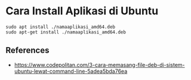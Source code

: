 # Cara Install Aplikasi di Ubuntu

```
sudo apt install ./namaaplikasi_amd64.deb
sudo apt-get install ./namaaplikasi_amd64.deb
```

## References

- https://www.codepolitan.com/3-cara-memasang-file-deb-di-sistem-ubuntu-lewat-command-line-5adea5bda76ea
